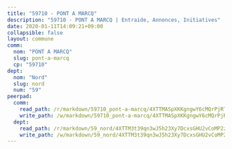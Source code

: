 ```yaml
---
title: "59710 - PONT A MARCQ"
description: "59710 - PONT A MARCQ | Entraide, Annonces, Initiatives"
date: 2020-01-11T14:09:21+09:00
collapsible: false
layout: commune
comm:
  nom: "PONT A MARCQ"
  slug: pont-a-marcq
  cp: "59710"
dept:
  nom: "Nord"
  slug: nord
  num: "59"
peerpad:
  comm:
    read_path: /r/markdown/59710_pont-a-marcq/4XTTMASpXKKgngwY6cMQrPjRT3JChSyRsXbKgWxouZbsg1fey
    write_path: /w/markdown/59710_pont-a-marcq/4XTTMASpXKKgngwY6cMQrPjRT3JChSyRsXbKgWxouZbsg1fey-K3TgUEyXqM13AWYJkmokgatUhSpyhYUQYo5pZytetHhqas1C7X1a4Liws8BXKSHgH5MYw8RcHFYfDskgzfTFpEb891aTYG4Qp8MELXMQJv6aeqahybRXNwQswE7Ej62pJFyM3rtZ
  dept:
    read_path: /r/markdown/59_nord/4XTTM3t39qn3wJ5h23Xy7DcxsGHU2vCoMP2z3iS4TUn3TrtdJ
    write_path: /w/markdown/59_nord/4XTTM3t39qn3wJ5h23Xy7DcxsGHU2vCoMP2z3iS4TUn3TrtdJ-K3TgTuZGkuZqXfr6fpmH7pGsMT6ndvZQMyRDze5QBt7XScLWHoBi246kLoDKpTH2Yo4f3AFSSJqGc2ozvNww7qPLqsDjpvahxCbQ6F5znbfjp6kVgaDcTYc9LyhwSfYuCevnvZUQ
---
```


